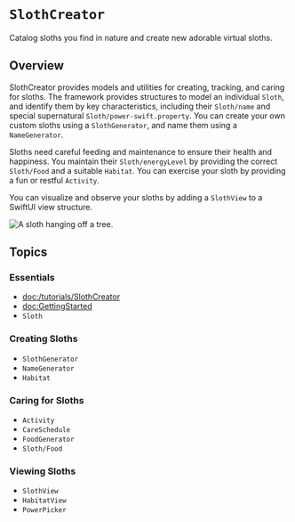 # ``SlothCreator``

Catalog sloths you find in nature and create new adorable virtual sloths.

## Overview

SlothCreator provides models and utilities for creating, tracking, and caring for sloths. The framework provides structures to model an individual ``Sloth``, and identify them by key characteristics, including their ``Sloth/name`` and special supernatural ``Sloth/power-swift.property``. You can create your own custom sloths using a ``SlothGenerator``, and name them using a ``NameGenerator``.

Sloths need careful feeding and maintenance to ensure their health and happiness. You maintain their ``Sloth/energyLevel`` by providing the correct ``Sloth/Food`` and a suitable ``Habitat``. You can exercise your sloth by providing a fun or restful ``Activity``. 

You can visualize and observe your sloths by adding a ``SlothView`` to a SwiftUI view structure.

![A sloth hanging off a tree.](sloth.png)


## Topics

### Essentials

- <doc:/tutorials/SlothCreator>
- <doc:GettingStarted>
- ``Sloth``

### Creating Sloths

- ``SlothGenerator``
- ``NameGenerator``
- ``Habitat``

### Caring for Sloths

- ``Activity``
- ``CareSchedule``
- ``FoodGenerator``
- ``Sloth/Food``

### Viewing Sloths

- ``SlothView``
- ``HabitatView``
- ``PowerPicker``
